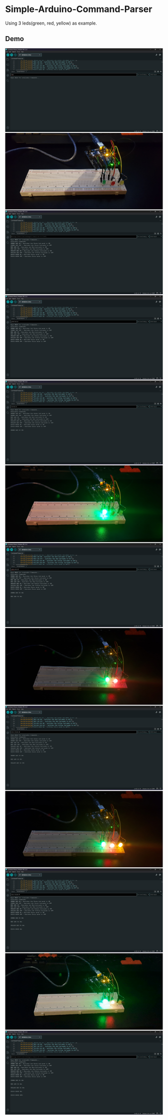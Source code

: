 # Simple-Arduino-Command-Parser
Using 3 leds(green, red, yellow) as example.

## Demo
![](DemoPics/1.png)
![](DemoPics/1-1.jpg)
![](DemoPics/2.png)
![](DemoPics/3.png)
![](DemoPics/4.png)
![](DemoPics/4-1.jpg)
![](DemoPics/5.png)
![](DemoPics/5-1.jpg)
![](DemoPics/6.png)
![](DemoPics/6-1.jpg)
![](DemoPics/7.png)
![](DemoPics/7-1.gif)
![](DemoPics/8.png)
